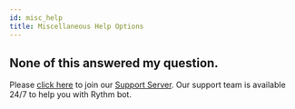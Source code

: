 ```yaml
---
id: misc_help
title: Miscellaneous Help Options
---
```


## None of this answered my question.
Please [click here](https://discord.gg/rythm) to join our [Support Server](/faq#what-is-rythms-discord-server-used-for). Our support team is available 24/7 to help you with Rythm bot.
